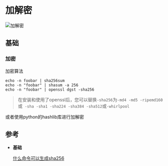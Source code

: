 # 加解密

![加解密](http://tuling56.site/imgbed/2019-01-24_121851.png)



## 基础

### 加密

加密算法

```shell
echo -n foobar | sha256sum
echo -n "foobar" | shasum -a 256
echo -n "foobar" | openssl dgst -sha256
```

> 在安装和使用了openssl后，您可以替换`-sha256`为`-md4 -md5 -ripemd160`或` -sha -sha1 -sha224 -sha384 -sha512`或`-whirlpool`

或者使用python的hashlib库进行加解密

## 参考

- **基础**

  [什么命令可以生成sha256](https://cloud.tencent.com/developer/ask/28517)